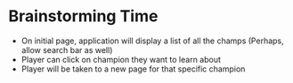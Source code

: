 # Brainstorming Time

* On initial page, application will display a list of all the champs (Perhaps, allow search bar as well)
* Player can click on champion they want to learn about
* Player will be taken to a new page for that specific champion

